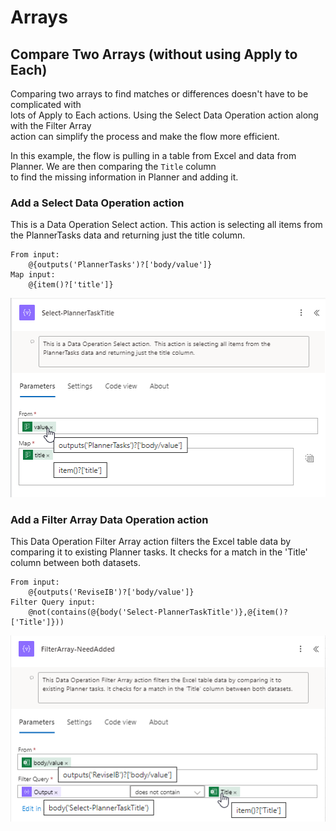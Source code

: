 # Arrays

## Compare Two Arrays (without using Apply to Each)

Comparing two arrays to find matches or differences doesn't have to be complicated with<br>
lots of Apply to Each actions.  Using the Select Data Operation action along with the Filter Array<br>
action can simplify the process and make the flow more efficient.

In this example, the flow is pulling in a table from Excel and data from Planner.  We are then comparing the `Title` column<br>
to find the missing information in Planner and adding it.

### Add a Select Data Operation action

This is a Data Operation Select action.  This action is selecting all items from the PlannerTasks data and returning just the title column.  

``` powerautomate
From input:
    @{outputs('PlannerTasks')?['body/value']}
Map input:
    @{item()?['title']}
```

![Select Action](../../assets/img/powerautomate/arrays-select-action.png)

### Add a Filter Array Data Operation action

This Data Operation Filter Array action filters the Excel table data by comparing it to existing Planner tasks. It checks for a match in the 'Title' column between both datasets.

``` powerautomate
From input:
    @{outputs('ReviseIB')?['body/value']}
Filter Query input:
    @not(contains(@{body('Select-PlannerTaskTitle')},@{item()?['Title']}))
```

![Filter Array](../../assets/img/powerautomate/arrays-filter-array-action.png)

